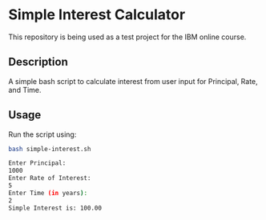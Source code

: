 # Simple Interest Calculator

This repository is being used as a test project for the IBM online course.

## Description
A simple bash script to calculate interest from user input for Principal, Rate, and Time.

## Usage
Run the script using:
```bash
bash simple-interest.sh

Enter Principal:
1000
Enter Rate of Interest:
5
Enter Time (in years):
2
Simple Interest is: 100.00
```
